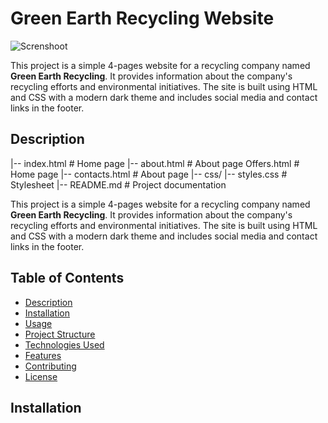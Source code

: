 # Green Earth Recycling Website
![Screnshoot](imgs/Jeansify-online-shop.png)

This project is a simple 4-pages website for a recycling company named **Green Earth Recycling**. It provides information about the company's recycling efforts and environmental initiatives. The site is built using HTML and CSS with a modern dark theme and includes social media and contact links in the footer.


## Description
 |-- index.html        # Home page
  |-- about.html        # About page
      Offers.html        # Home page
  |-- contacts.html        # About page
  |-- css/
       |-- styles.css   # Stylesheet
  |-- README.md         # Project documentation


This project is a simple 4-pages website for a recycling company named **Green Earth Recycling**. It provides information about the company's recycling efforts and environmental initiatives. The site is built using HTML and CSS with a modern dark theme and includes social media and contact links in the footer.

## Table of Contents

- [Description](#description)
- [Installation](#installation)
- [Usage](#usage)
- [Project Structure](#project-structure)
- [Technologies Used](#technologies-used)
- [Features](#features)
- [Contributing](#contributing)
- [License](#license)

## Installation


